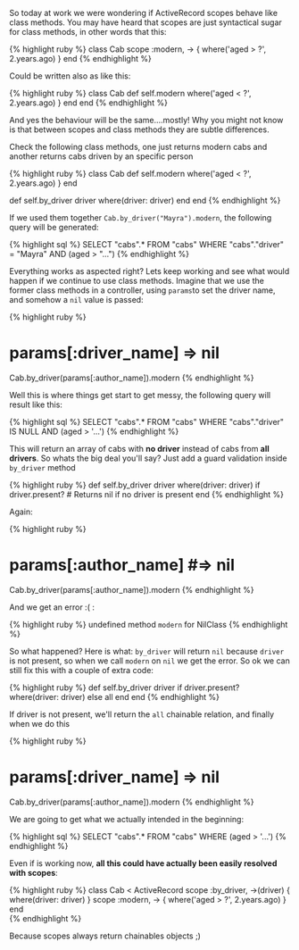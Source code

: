 So today at work we were wondering if ActiveRecord scopes behave like class methods. You may have heard that scopes are just syntactical sugar for class methods, in other words that this:

{% highlight ruby %}
class Cab
  scope :modern, -> { where('aged > ?', 2.years.ago) }
end
{% endhighlight %}

Could be written also as like this:


{% highlight ruby %}
class Cab
  def self.modern
    where('aged < ?', 2.years.ago) }
  end
end
{% endhighlight %}

And yes the behaviour will be the same....mostly! Why you might not know is that between scopes and class methods they are subtle differences.

Check the following class methods, one just returns modern cabs and another returns cabs driven by an specific person

{% highlight ruby %}
class Cab
  def self.modern
    where('aged < ?', 2.years.ago) }
  end

  def self.by_driver driver
    where(driver: driver)
  end
end
{% endhighlight %}

If we used them together `Cab.by_driver("Mayra").modern`, the following query will be generated:

{% highlight sql %}
SELECT "cabs".* FROM "cabs" WHERE "cabs"."driver" = "Mayra" AND (aged > "...")
{% endhighlight %}


Everything works as aspected right? Lets keep working and see what would happen if we continue to use class methods. Imagine that we use the former class methods in a controller, using `params`to set the driver name, and somehow a `nil` value is passed: 

{% highlight ruby %}
# params[:driver_name] => nil
Cab.by_driver(params[:author_name]).modern
{% endhighlight %}


Well this is where things get start to get messy, the following query will result like this:

{% highlight sql %}
SELECT "cabs".* FROM "cabs" WHERE "cabs"."driver" IS NULL AND (aged > '...')
{% endhighlight %}

This will return an array of cabs with **no driver** instead of cabs from **all drivers**. So whats the big deal you'll say? Just add a guard validation inside `by_driver` method

{% highlight ruby %}
def self.by_driver driver
  where(driver: driver) if driver.present? # Returns nil if no driver is present
end
{% endhighlight %}

Again: 

{% highlight ruby %}
# params[:author_name] #=> nil
Cab.by_driver(params[:author_name]).modern
{% endhighlight %}

And we get an error :( : 

{% highlight ruby %}
undefined method `modern` for NilClass
{% endhighlight %}


So what happened? Here is what: `by_driver` will return `nil` because `driver` is not present, so when we call `modern` on `nil` we get the error. So ok we can still fix this with a couple of extra code:

{% highlight ruby %}
def self.by_driver driver
  if driver.present?
    where(driver: driver)
  else
    all
  end
end
{% endhighlight %}


If driver is not present, we'll return the `all` chainable relation, and finally when we do this

{% highlight ruby %}
# params[:driver_name] => nil
Cab.by_driver(params[:author_name]).modern
{% endhighlight %}


We are going to get what we actually intended in the beginning:

{% highlight sql %}
SELECT "cabs".* FROM "cabs" WHERE (aged > '...')
{% endhighlight %}

Even if is working now, **all this could have actually been easily resolved with scopes**: 

{% highlight ruby %}
class Cab < ActiveRecord
  scope :by_driver, ->(driver) { where(driver: driver) }
  scope :modern, -> { where('aged > ?', 2.years.ago) }
end  
{% endhighlight %}

Because scopes always return chainables objects ;) 
